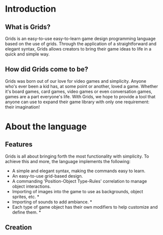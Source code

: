 
# Introduction

## What is Grids?
  Grids is an easy-to-use easy-to-learn game design programming language based on the use of grids. Through the application of a straightforward and elegant syntax, Grids allows creators to bring their game ideas to life in a quick and simple way.
  
## How did Grids come to be? 
  Grids was born out of our love for video games and simplicity. Anyone who's ever been a kid has, at some point or another, loved a game. Whether it's board games, card games, video games or even conversation games, games are a part everyone's life. With Grids, we hope to provide a tool that anyone can use to expand their game library with only one requirement: their imagination!
  
# About the language

## Features
  Grids is all about bringing forth the most functionality with simplicity. To achieve this and more, the language implements the following:
  
- A simple and elegant syntax, making the commands easy to learn.
- An easy-to-use grid-based design.
- A commanding 'Position-Object Type-Rules' correlation to manage object interactions.
- Importing of images into the game to use as backgrounds, object sprites, etc. *
- Importing of sounds to add ambiance. *
- Each type of game object has their own modifiers to help customize and define them. *

## Creation

